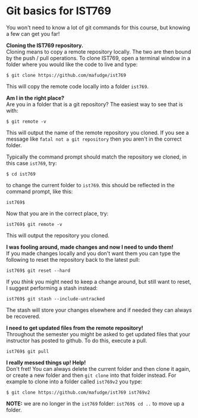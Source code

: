 # Git basics for IST769

You won't need to know a lot of git commands for this course, but knowing a few can get you far!

**Cloning the IST769 repository.**  
Cloning means to copy a remote repository locally. The two are then bound by the push / pull operations. To clone IST769, open a terminal window in a folder where you would like the code to live and type:  
```
$ git clone https://github.com/mafudge/ist769
```
This will copy the remote code locally into a folder `ist769`.

**Am I in the right place?**  
Are you in a folder that is a git repository? The easiest way to see that is with:   
```
$ git remote -v
```
This will output the name of the remote repository you cloned. If you see a message like `fatal not a git repository` then you aren't in the correct folder.

Typically the command prompt should match the repository we cloned, in this case `ist769`, try:
```
$ cd ist769
```
to change the current folder to `ist769`. this should be reflected in the command prompt, like this:  
```
ist769$ 
```
Now that you are in the correct place, try:
```
ist769$ git remote -v
```
This will output the repository you cloned.  

**I was fooling around, made changes and now I need to undo them!**  
If you made changes locally and you don't want them you can type the following to reset the repository back to the latest pull:  
```
ist769$ git reset --hard 
```
If you *think* you might need to keep a change around, but still want to reset, I suggest performing a stash instead:
```
ist769$ git stash --include-untracked
```
The stash will store your changes elsewhere and if needed they can always be recovered.

**I need to get updated files from the remote repository!**  
Throughout the semester you might be asked to get updated files that your instructor has posted to github. To do this, execute a pull.
```
ist769$ git pull
```

**I really messed things up! Help!**   
Don't fret! You can always delete the current folder and then clone it again, or create a new folder and then `git clone` into that folder instead. For example to clone into a folder called `ist769v2` you type:
```
$ git clone https://github.com/mafudge/ist769 ist769v2
```

**NOTE:** we are no longer in the `ist769` folder: `ist769$ cd ..` to move up a folder.
